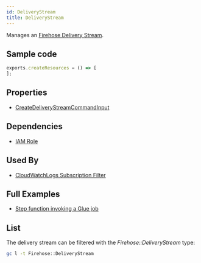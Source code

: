 ```yaml
---
id: DeliveryStream
title: DeliveryStream
---
```


Manages an [Firehose Delivery Stream](https://console.aws.amazon.com/firehose/home?#/streams).

## Sample code

```js
exports.createResources = () => [
];
```

## Properties

- [CreateDeliveryStreamCommandInput](https://docs.aws.amazon.com/AWSJavaScriptSDK/v3/latest/clients/client-firehose/interfaces/createdeliverystreamcommandinput.html)

## Dependencies

- [IAM Role](../IAM/Role.md)

## Used By 

- [CloudWatchLogs Subscription Filter](../CloudWatchLogs/SubscriptionFilter.md)

## Full Examples

- [Step function invoking a Glue job](https://github.com/grucloud/grucloud/tree/main/examples/aws/Firehose/firehose-delivery-stream)

## List

The delivery stream can be filtered with the _Firehose::DeliveryStream_ type:

```sh
gc l -t Firehose::DeliveryStream
```

```txt
  ```
